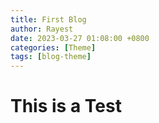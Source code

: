 ```yaml
---
title: First Blog
author: Rayest
date: 2023-03-27 01:08:00 +0800
categories: [Theme]
tags: [blog-theme]
---
```


# This is a Test